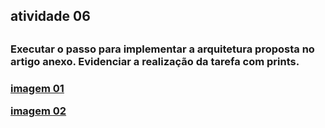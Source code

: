 <h2>atividade 06<h2>

<h3>Executar o passo para implementar a arquitetura proposta no artigo anexo. Evidenciar a realização da tarefa com prints.<h3>

<a href = "https://github.com/charlisonsantos/bd-242/blob/main/Atividades/Atividade-06/Captura%20de%20tela%202025-01-22%20144924.png">imagem 01<a>

<a href = "https://github.com/charlisonsantos/bd-242/blob/main/Atividades/Atividade-06/Captura%20de%20tela%202025-01-22%20145740.png">imagem 02<a>

